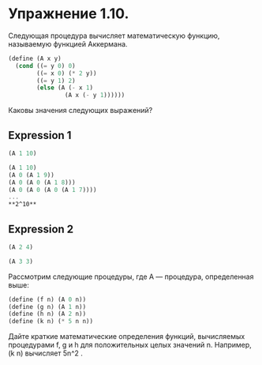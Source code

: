 # Упражнение 1.10.
Следующая процедура вычисляет математическую функцию, называемую функцией Аккермана.

```scheme
(define (A x y)
  (cond ((= y 0) 0)
        ((= x 0) (* 2 y))
        ((= y 1) 2)
        (else (A (- x 1)
                (A x (- y 1))))))
```

Каковы значения следующих выражений?

## Expression 1
```scheme
(A 1 10)
```

```scheme
(A 1 10)
(A 0 (A 1 9))
(A 0 (A 0 (A 1 8)))
(A 0 (A 0 (A 0 (A 1 7))))
...
**2^10**
```


## Expression 2
```scheme
(A 2 4)
```
```scheme
(A 3 3)
```

Рассмотрим следующие процедуры, где A — процедура, определенная выше:

```scheme
(define (f n) (A 0 n))
(define (g n) (A 1 n))
(define (h n) (A 2 n))
(define (k n) (* 5 n n))
```

Дайте краткие математические определения функций, вычисляемых процедурами f, g и h для
положительных целых значений n. Например, (k n) вычисляет 5n^2 .